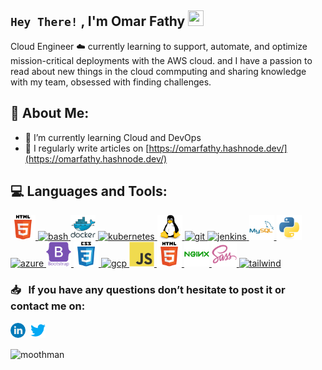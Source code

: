 ## `Hey There!` , I'm Omar Fathy <img src="https://github.com/TheDudeThatCode/TheDudeThatCode/blob/master/Assets/Hi.gif" width="25" height="25"></img>

<p>Cloud Engineer ☁️ currently learning to support, automate, and optimize mission-critical deployments with the AWS cloud. 
and I have a passion to read about new things in the cloud commputing and sharing knowledge with my team, obsessed with finding challenges.</p>

## 💫 About Me:
- 🌱 I’m currently learning Cloud and DevOps
- 📝 I regularly write articles on [https://omarfathy.hashnode.dev/](https://omarfathy.hashnode.dev/)


## 💻 Languages and Tools:
<p align="left"> <a href="https://aws.amazon.com" target="_blank" rel="noreferrer"  title="AWS">
      <img
        src="https://raw.githubusercontent.com/devicons/devicon/master/icons/html5/html5-original-wordmark.svg"
        alt="AWS"
        width="40"
        height="40"
      />
    </a>
    <a href="https://www.gnu.org/software/bash/" target="_blank" rel="noreferrer"  title="bash">
      <img
        src="https://www.vectorlogo.zone/logos/gnu_bash/gnu_bash-icon.svg"
        alt="bash"
        width="40"
        height="40"
      />
    </a>
    <a href="https://www.docker.com"
      target="_blank"
      rel="noreferrer"  title="docker"
    >
      <img
        src="https://raw.githubusercontent.com/devicons/devicon/master/icons/docker/docker-original-wordmark.svg"
        alt="docker"
        width="40"
        height="40"
      />
    </a>
    <a href="https://kubernetes.io" target="_blank" rel="noreferrer"  title="kubernetes">
      <img
        src="https://www.vectorlogo.zone/logos/kubernetes/kubernetes-icon.svg"
        alt="kubernetes"
        width="40"
        height="40"
      />
    </a>
    <a href="https://www.linux.org" target="_blank" rel="noreferrer"  title="linux">
      <img
        src="https://raw.githubusercontent.com/devicons/devicon/master/icons/linux/linux-original.svg"
        alt="linux"
        width="40"
        height="40"
      />
    </a>
    <a href="https://git-scm.com" target="_blank" rel="noreferrer"  title="git">
      <img
        src="https://www.vectorlogo.zone/logos/git-scm/git-scm-icon.svg"
        alt="git"
        width="40"
        height="40"
      />
    </a>
    <a href="https://www.jenkins.io" target="_blank" rel="noreferrer"  title="jenkins">
      <img
        src="https://www.vectorlogo.zone/logos/jenkins/jenkins-icon.svg"
        alt="jenkins"
        width="40"
        height="40"
      />
    </a>
    <a href="https://www.mysql.com/" target="_blank" rel="noreferrer"  title="mysql">
      <img
        src="https://raw.githubusercontent.com/devicons/devicon/master/icons/mysql/mysql-original-wordmark.svg"
        alt="mysql"
        width="40"
        height="40"
      />
    </a>
    <a href="https://www.python.org" target="_blank" rel="noreferrer"  title="python">
      <img
        src="https://raw.githubusercontent.com/devicons/devicon/master/icons/python/python-original.svg"
        alt="python"
        width="40"
        height="40"
      />
    </a>
    <a href="https://azure.microsoft.com/en-in/" target="_blank" rel="noreferrer"  title="azure">
      <img
        src="https://www.vectorlogo.zone/logos/microsoft_azure/microsoft_azure-icon.svg"
        alt="azure"
        width="40"
        height="40"
      />
    </a>
    <a href="https://getbootstrap.com" target="_blank" rel="noreferrer"  title="bootstrap">
      <img
        src="https://raw.githubusercontent.com/devicons/devicon/master/icons/bootstrap/bootstrap-plain-wordmark.svg"
        alt="bootstrap"
        width="40"
        height="40"
      />
    </a>
    <a href="https://www.w3.org/Style/CSS" target="_blank" rel="noreferrer"  title="css">
      <img
        src="https://raw.githubusercontent.com/devicons/devicon/master/icons/css3/css3-original-wordmark.svg"
        alt="css"
        width="40"
        height="40"
      />
    </a>
    <a href="https://cloud.google.com/" target="_blank" rel="noreferrer"  title="gcp">
      <img
        src="https://www.vectorlogo.zone/logos/google_cloud/google_cloud-icon.svg"
        alt="gcp"
        width="40"
        height="40"
      />
    </a>
    <a href="hhttps://www.javascript.com/" target="_blank" rel="noreferrer"  title="JavaScript">
      <img
        src="https://raw.githubusercontent.com/devicons/devicon/master/icons/javascript/javascript-original.svg"
        alt="javascript"
        width="40"
        height="40"
      />
    </a>
    <a href="https://www.w3.org/html/" target="_blank" rel="noreferrer"  title="HTML5">
      <img
        src="https://raw.githubusercontent.com/devicons/devicon/master/icons/html5/html5-original-wordmark.svg"
        alt="html"
        width="40"
        height="40"
      />
    </a>
    <a href="https://www.nginx.com" target="_blank" rel="noreferrer"  title="Nginx">
      <img
        src="https://raw.githubusercontent.com/devicons/devicon/master/icons/nginx/nginx-original.svg"
        alt="nginx"
        width="40"
        height="40"
      />
    </a>
      <a href="https://sass-lang.com" target="_blank" rel="noreferrer"  title="sass">
      <img
        src="https://raw.githubusercontent.com/devicons/devicon/master/icons/sass/sass-original.svg"
        alt="sass"
        width="40"
        height="40"
      />
    </a>
    <a href="https://tailwindcss.com/" target="_blank" rel="noreferrer"  title="tailwind">
      <img
        src="https://www.vectorlogo.zone/logos/tailwindcss/tailwindcss-icon.svg"
        alt="tailwind"
        width="40"
        height="40"
      />
    </a>
    </p>

### 📥 &nbsp; If you have any questions don’t hesitate to post it or contact me on:
[![LinkedIn](https://github.com/omarmfathy219/omarmfathy219/blob/master/linkedin.png)](https://www.linkedin.com/in/omarmfathy219)&nbsp; [![Twitter](https://github.com/omarmfathy219/omarmfathy219/blob/master/twitter.png)](https://twitter.com/omarmfathy219)&nbsp;&nbsp;
</p>
<p><img align="center" src="https://github-readme-stats.vercel.app/api/top-langs?username=moothman&show_icons=true&locale=en&layout=compact" alt="moothman" />
